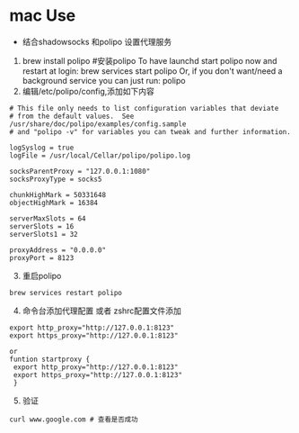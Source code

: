 # mac Use


-  结合shadowsocks 和polipo 设置代理服务

1. brew install polipo #安装polipo
    To have launchd start polipo now and restart at login:
      brew services start polipo
    Or, if you don't want/need a background service you can just run:
      polipo
2. 编辑/etc/polipo/config,添加如下内容
```
# This file only needs to list configuration variables that deviate
# from the default values.  See /usr/share/doc/polipo/examples/config.sample
# and "polipo -v" for variables you can tweak and further information.

logSyslog = true
logFile = /usr/local/Cellar/polipo/polipo.log

socksParentProxy = "127.0.0.1:1080"
socksProxyType = socks5

chunkHighMark = 50331648
objectHighMark = 16384

serverMaxSlots = 64
serverSlots = 16
serverSlots1 = 32

proxyAddress = "0.0.0.0"
proxyPort = 8123

```
3. 重启polipo
```
brew services restart polipo
```

4. 命令台添加代理配置 或者 zshrc配置文件添加
```
export http_proxy="http://127.0.0.1:8123"
export https_proxy="http://127.0.0.1:8123"

or 
funtion startproxy {
 export http_proxy="http://127.0.0.1:8123"
 export https_proxy="http://127.0.0.1:8123"
 }
```

5. 验证 
```
curl www.google.com # 查看是否成功
```
